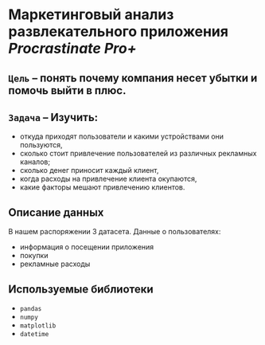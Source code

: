 # Маркетинговый анализ развлекательного приложения *Procrastinate Pro+*

## `Цель` – понять почему компания несет убытки и помочь выйти в плюс.

## `Задача` – Изучить:
- откуда приходят пользователи и какими устройствами они пользуются,
- сколько стоит привлечение пользователей из различных рекламных каналов;
- сколько денег приносит каждый клиент,
- когда расходы на привлечение клиента окупаются,
- какие факторы мешают привлечению клиентов.

## Описание данных
В нашем распоряжении 3 датасета. Данные о пользователях:
- информация о посещении приложения 
- покупки 
- рекламные расходы 

## Используемые библиотеки
- `pandas` 
- `numpy`
- `matplotlib` 
- `datetime` 